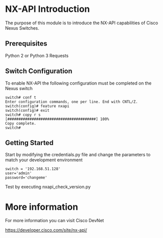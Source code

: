 # NX-API Introduction

The purpose of this module is to introduce the NX-API capabilities of Cisco Nexus Switches.


## Prerequisites

Python 2 or Python 3
Requests

## Switch Configuration

To enable NX-API the following configuration must be completed on the Nexus switch

```
switch# conf t
Enter configuration commands, one per line. End with CNTL/Z.
switch(config)# feature nxapi
switch(config)# exit
switch# copy r s
[########################################] 100%
Copy complete.
switch#
```

## Getting Started

Start by modifying the credentials.py file and change the parameters to match your development environment

```
switch = '192.168.51.128'
user='admin'
password='changeme'
```

Test by executing nxapi_check_version.py


# More information

For more information you can visit Cisco DevNet

https://developer.cisco.com/site/nx-api/
